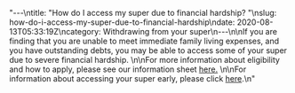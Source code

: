 "---\ntitle: \"How do I access my super due to financial hardship? \"\nslug: how-do-i-access-my-super-due-to-financial-hardship\ndate: 2020-08-13T05:33:19Z\ncategory: Withdrawing from your super\n---\n\nIf you are finding that you are unable to meet immediate family living expenses, and you have outstanding debts, you may be able to access some of your super due to severe financial hardship. \n\nFor more information about eligibility and how to apply, please see our information sheet [here.](https://www.futuresuper.com.au/financialhardshipinformation) \n\nFor information about accessing your super early, please click [here](https://futuresuper.groovehq.com/help/can-i-access-my-super-early).\n"